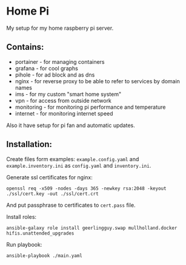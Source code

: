 # Home Pi

My setup for my home raspberry pi server.

## Contains:

- portainer - for managing containers
- grafana - for cool graphs
- pihole - for ad block and as dns
- nginx - for reverse proxy to be able to refer to services by domain names
- ims - for my custom "smart home system"
- vpn - for access from outside network
- monitoring - for monitoring pi performance and temperature
- internet - for monitoring internet speed

Also it have setup for pi fan and automatic updates.

## Installation:

Create files form examples: `example.config.yaml` and `example.inventory.ini` as `config.yaml` and `inventory.ini`.

Generate ssl certificates for nginx:

    openssl req -x509 -nodes -days 365 -newkey rsa:2048 -keyout ./ssl/cert.key -out ./ssl/cert.crt

And put passphrase to certificates to `cert.pass` file.

Install roles:

    ansible-galaxy role install geerlingguy.swap mullholland.docker hifis.unattended_upgrades

Run playbook:

    ansible-playbook ./main.yaml
